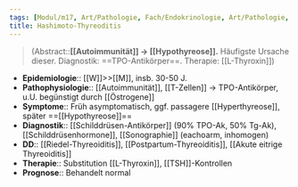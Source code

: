 ```yaml
---
tags: [Modul/m17, Art/Pathologie, Fach/Endokrinologie, Art/Pathologie, Fach/Rheumatologie, Modul/m29, Fach/HNO]
title: Hashimoto-Thyreoditis
---
```

> (Abstract::**[[Autoimmunität]] → [[Hypothyreose]].** Häufigste Ursache dieser. Diagnostik: ==TPO-Antikörper==. Therapie: [[L-Thyroxin]])
- **Epidemiologie**:: [[W]]>>[[M]], insb. 30-50 J.
- **Pathophysiologie**:: [[Autoimmunität]], [[T-Zellen]] → TPO-Antikörper, u.U. begünstigt durch [[Östrogene]]
- **Symptome**:: Früh asymptomatisch, ggf. passagere [[Hyperthyreose]], später ==[[Hypothyreose]]==
- **Diagnostik**:: [[Schilddrüsen-Antikörper]] (90% TPO-Ak, 50% Tg-Ak), [[Schilddrüsenhormone]], [[Sonographie]] (eachoarm, inhomogen)
- **DD**:: [[Riedel-Thyreoiditis]], [[Postpartum-Thyreoiditis]], [[Akute eitrige Thyreoiditis]]
- **Therapie**:: Substitution [[L-Thyroxin]], [[TSH]]-Kontrollen
- **Prognose**:: Behandelt normal